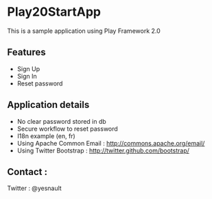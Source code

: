 # Play20StartApp

This is a sample application using Play Framework 2.0

## Features
* Sign Up
* Sign In
* Reset password

## Application details
* No clear password stored in db
* Secure workflow to reset password
* I18n example (en, fr)
* Using Apache Common Email : http://commons.apache.org/email/
* Using Twitter Bootstrap : http://twitter.github.com/bootstrap/

## Contact :

Twitter : @yesnault
 
